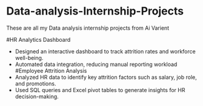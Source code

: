 # Data-analysis-Internship-Projects
These are all my Data analysis internship projects from Ai Varient

#HR Analytics Dashboard 
- Designed an interactive dashboard to track attrition rates and workforce well-being.
- Automated data integration, reducing manual reporting workload 
#Employee Attrition Analysis 
- Analyzed HR data to identify key attrition factors such as salary, job role, and promotions.
- Used SQL queries and Excel pivot tables to generate insights for HR decision-making.
